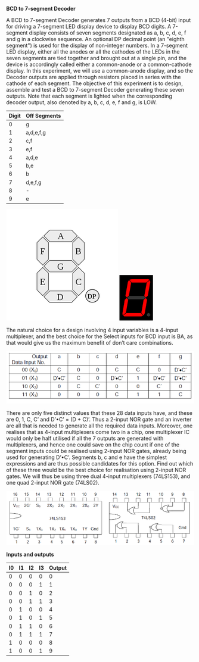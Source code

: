 **BCD to 7-segment Decoder**

A BCD to 7-segment Decoder generates 7 outputs from a BCD (4-bit) input for driving a 7-segment LED display device to display BCD digits. A 7-segment display consists of seven segments designated as a, b, c, d, e, f and g in a clockwise sequence. An optional DP decimal point (an "eighth segment") is used for the display of non-integer numbers. In a 7-segment LED display, either all the anodes or all the cathodes of the LEDs in the seven segments are tied together and brought out at a single pin, and the device is accordingly called either a common-anode or a common-cathode display. In this experiment, we will use a common-anode display, and so the Decoder outputs are applied through resistors placed in series with the cathode of each segment. The objective of this experiment is to design, assemble and test a BCD to 7-segment Decoder generating these seven outputs. Note that each segment is lighted when the corresponding decoder output, also denoted by a, b, c, d, e, f and g, is LOW. 

|Digit | Off Segments|
|------|-------------|
|0     |	g    |
|1     | a,d,e,f,g   |
|2     |c,f          |
|3     |e,f          |
|4     |a,d,e        |
|5     | b,e         |
|6     | b           |
|7     |d,e,f,g      |
|8     | -           |
|9     |e            |	

<img src="images/7_segment_display_labeled.png">  <img src="images/7-segments_Indicator.gif">
	
The natural choice for a design involving 4 input variables is a 4-input multiplexer, and the best choice for the Select inputs for BCD input is BA, as that would give us the maximum benefit of don’t care combinations. 

<img src="images/7-segment-decoder.png">

There are only five distinct values that these 28 data inputs have, and these are 0, 1, C, C’ and D’•C’ = (D + C)’. Thus a 2-input NOR gate and an inverter are all that is needed to generate all the required data inputs. Moreover, one realises that as 4-input multiplexers come two in a chip, one multiplexer IC would only be half utilised if all the 7 outputs are generated with multiplexers, and hence one could save on the chip count if one of the segment inputs could be realised using 2-input NOR gates, already being used for generating D’•C’. Segments b, c and e have the simplest expressions and are thus possible candidates for this option. Find out which of these three would be the best choice for realisation using 2-input NOR gates. We will thus be using three dual 4-input multiplexers (74LS153), and one quad 2-input NOR gate (74LS02).

<img src="images/7segmentMux.png">

**Inputs and outputs**

|I0 |	I1 |	I2 |	I3 |	Output|
|---|------|-------|-------|----------|
|0  |	0  |	0  | 	0  |	0     |
|0  |	0  | 	0  | 	1  | 	1     |
|0  |	0  |	1  |	0  |	2     |
|0  |	0  | 	1  | 	1  | 	3     |
|0  |	1  |	0  |	0  |	4     |
|0  |	1  |	0  |	1  |	5     |
|0  | 	1  |	1  | 	0  |	6     |
|0  |	1  | 	1  | 	1  | 	7     |
|1  | 	0  | 	0  | 	0  |	8     |
|1  |	0  | 	0  |	1  |	9     |	
